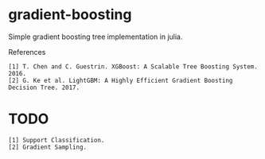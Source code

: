 # gradient-boosting

Simple gradient boosting tree implementation in julia.

References

    [1] T. Chen and C. Guestrin. XGBoost: A Scalable Tree Boosting System. 2016.
    [2] G. Ke et al. LightGBM: A Highly Efficient Gradient Boosting Decision Tree. 2017.
    
    
# TODO

    [1] Support Classification.
    [2] Gradient Sampling.
